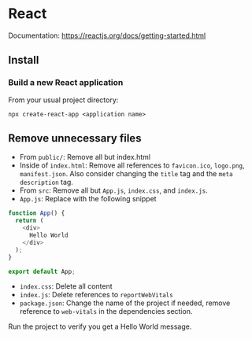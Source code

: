 # React

Documentation: https://reactjs.org/docs/getting-started.html

## Install

### Build a new React application

From your usual project directory:

```console
npx create-react-app <application name>
```

## Remove unnecessary files

* From `public/`:  Remove all but index.html
* Inside of `index.html`: Remove all references to `favicon.ico`, `logo.png`, `manifest.json`.  Also consider changing the `title` tag and the `meta` `description` tag.
* From `src`: Remove all but `App.js`, `index.css`, and `index.js`. 
* `App.js`:  Replace with the following snippet

```javascript
function App() {
  return (
    <div>
      Hello World
    </div>
  );
}

export default App;

```

* `index.css`:  Delete all content
* `index.js`:  Delete references to `reportWebVitals`
* `package.json`:  Change the name of the project if needed, remove reference to `web-vitals` in the dependencies section.

Run the project to verify you get a Hello World message.